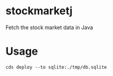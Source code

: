 # stockmarketj
Fetch the stock market data in Java

# Usage
```shell
cds deploy --to sqlite:./tmp/db.sqlite
```
